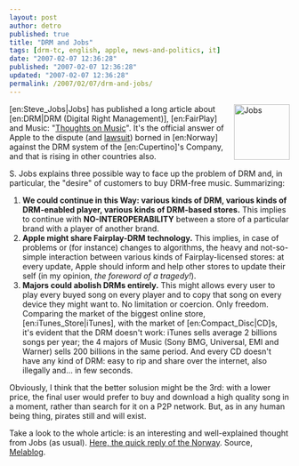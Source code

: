 ```yaml
---
layout: post
author: detro
published: true
title: "DRM and Jobs"
tags: [drm-tc, english, apple, news-and-politics, it]
date: "2007-02-07 12:36:28"
published: "2007-02-07 12:36:28"
updated: "2007-02-07 12:36:28"
permalink: /2007/02/07/drm-and-jobs/
---
```


<img src="http://www.1000bit.net/storia/images/apple/steve_jobs1.jpg" alt="Jobs" width="100" align="right" />
[en:Steve_Jobs|Jobs] has published a long article about [en:DRM|DRM (Digital Right Management)], [en:FairPlay] and Music: "<a href="http://www.apple.com/hotnews/thoughtsonmusic/">Thoughts on Music</a>". It's the official answer of Apple to the dispute (and <a href="http://www.out-law.com/page-7691">lawsuit</a>) borned in [en:Norway] against the DRM system of the [en:Cupertino]'s Company, and that is rising in other countries also.

S. Jobs explains three possible way to face up the problem of DRM and, in particular, the "desire" of customers to buy DRM-free music. Summarizing:
<ol>
	<li><strong>We could continue in this Way: various kinds of DRM, various kinds of DRM-enabled player, various kinds of DRM-based stores.</strong> This implies to continue with <strong>NO-INTEROPERABILITY</strong> between a store of a particular brand with a player of another brand.</li>
	<li><strong>Apple might share Fairplay-DRM technology.</strong> This implies, in case of problems or (for instance) changes to algorithms, the heavy and not-so-simple interaction between various kinds of Fairplay-licensed stores: at every update, Apple should inform and help other stores to update their self (in my opinion, <em>the foreword of a tragedy!</em>).</li>
	<li><strong>Majors could abolish DRMs entirely.</strong> This might allows every user to play every buyed song on every player and to copy that song on every device they might want to. No limitation or coercion. Only freedom. 
Comparing the market of the biggest online store, [en:iTunes_Store|iTunes], with the market of [en:Compact_Disc|CD]s, it's evident that the DRM doesn't work: iTunes sells average 2 billions songs per year; the 4 majors of Music (Sony BMG, Universal, EMI and Warner) sells 200 billions in the same period. And every CD doesn't have any kind of DRM: easy to rip and share over the internet, also illegally and... in few seconds.</li>
</ol>

Obviously, I think that the better solusion might be the 3rd: with a lower price, the final user would prefer to buy and download a high quality song in a moment, rather than search for it on a P2P network. But, as in any human being thing, pirates still and will exist.

Take a look to the whole article: is an interesting and well-explained thought from Jobs (as usual). <a href="http://www.macnn.com/articles/07/02/06/norway.responds.to.jobs/">Here, the quick reply of the Norway</a>.
Source, <a href="http://www.melablog.it/post/3254/steve-jobs-apple-aperta-ad-un-mondo-senza-drm-non-servono">Melablog</a>.
